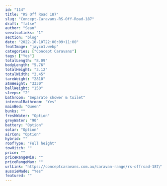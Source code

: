 ```yaml
---
id: "114"
title: "RS Off Road 187"
slug: "Concept-Caravans-RS-Off-Road-187"
draft: "false"
author: "Sean"
seealsolinks: "1"
section: "blog"
date: "2022-10-10T22:00:09+11:00"
featImage: "jayco1.webp"
categories: ["Concept Caravans"]
tags: ["Yes"]
totalLength: "8.09"
bodyLength: "5.76"
totalHeight: "3.12"
totalWidth: "2.45"
tareWeight: "2810"
atmWeight: "3330"
ballWeight: "150"
sleeps: "2"
bathroom: "Separate shower & toilet"
internalBathroom: "Yes"
mainBed: "Queen"
bunks: ""
freshWater: "Option"
greyWater: "90"
battery: "Option"
solar: "Option"
airCon: "Option"
hybrid: ""
roofType: "Full height"
towHitch: ""
price: ""
priceRangeMin: ""
priceRangeMax: ""
urlLink: "https://conceptcaravans.com.au/caravan-range/rs-offroad-187/"
aussieMade: "Yes"
featured: ""
---
```


